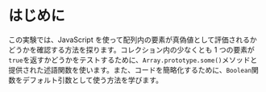 # はじめに

この実験では、JavaScript を使って配列内の要素が真偽値として評価されるかどうかを確認する方法を探ります。コレクション内の少なくとも 1 つの要素が`true`を返すかどうかをテストするために、`Array.prototype.some()`メソッドと提供された述語関数を使います。また、コードを簡略化するために、`Boolean`関数をデフォルト引数として使う方法を学びます。

